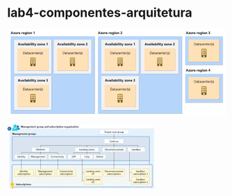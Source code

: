 # lab4-componentes-arquitetura

![Zonas de disponibilidade](regions-availability-zones.png)

![grupos de gerenciamento](https://raw.githubusercontent.com/daiane0/lab4-componentes-arquitetura/main/download%20(2).jpeg)
